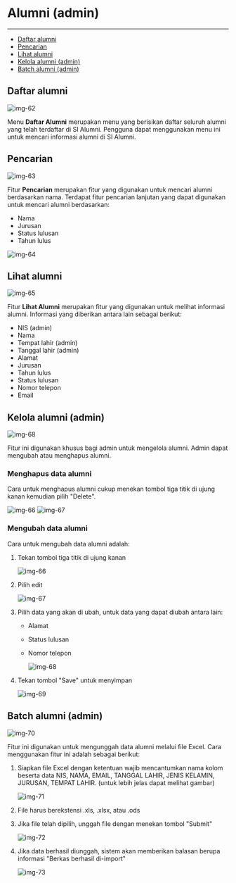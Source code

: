 # Alumni (admin)

---

- [Daftar alumni](#section-1)
- [Pencarian](#section-2)
- [Lihat alumni](#section-3)
- [Kelola alumni (admin)](#section-4)
- [Batch alumni (admin)](#section-5)

<a name="section-1"></a>
## Daftar alumni

![img-62][img-62]

Menu __Daftar Alumni__ merupakan menu yang berisikan daftar seluruh alumni yang telah terdaftar di SI Alumni. Pengguna dapat menggunakan menu ini untuk mencari informasi alumni di SI Alumni.

<a name="section-2"></a>
## Pencarian

![img-63][img-63]

Fitur __Pencarian__ merupakan fitur yang digunakan untuk mencari alumni berdasarkan nama. Terdapat fitur pencarian lanjutan yang dapat digunakan untuk mencari alumni berdasarkan:

- Nama
- Jurusan
- Status lulusan
- Tahun lulus

![img-64][img-64]

<a name="section-3"></a>
## Lihat alumni

![img-65][img-65]

Fitur __Lihat Alumni__ merupakan fitur yang digunakan untuk melihat informasi alumni. Informasi yang diberikan antara lain sebagai berikut:

- NIS (admin)
- Nama
- Tempat lahir (admin)
- Tanggal lahir (admin)
- Alamat
- Jurusan
- Tahun lulus
- Status lulusan
- Nomor telepon
- Email

<a name="section-4"></a>
## Kelola alumni (admin)

![img-68][img-68]

Fitur ini digunakan khusus bagi admin untuk mengelola alumni. Admin dapat mengubah atau menghapus alumni.

### Menghapus data alumni

Cara untuk menghapus alumni cukup menekan tombol tiga titik di ujung kanan kemudian pilih "Delete".

![img-66][img-66]
![img-67][img-67]

### Mengubah data alumni 

Cara untuk mengubah data alumni adalah:

1. Tekan tombol tiga titik di ujung kanan
	
	![img-66][img-66]

1. Pilih edit

	![img-67][img-67]

1. Pilih data yang akan di ubah, untuk data yang dapat diubah antara lain:

	- Alamat
	- Status lulusan
	- Nomor telepon

		![img-68][img-68]

1. Tekan tombol "Save" untuk menyimpan

	![img-69][img-69]

<a name="section-5"></a>
## Batch alumni (admin)

![img-70][img-70]

Fitur ini digunakan untuk mengunggah data alumni melalui file Excel. Cara menggunakan fitur ini adalah sebagai berikut:

1. Siapkan file Excel dengan ketentuan wajib mencantumkan nama kolom beserta data NIS, NAMA, EMAIL, TANGGAL LAHIR, JENIS KELAMIN, JURUSAN, TEMPAT LAHIR. (untuk lebih jelas dapat melihat gambar)

	![img-71][img-71]

1. File harus berekstensi .xls, .xlsx, atau .ods

1. Jika file telah dipilih, unggah file dengan menekan tombol "Submit"

	![img-72][img-72]

1. Jika data berhasil diunggah, sistem akan memberikan balasan berupa informasi "Berkas berhasil di-import"
	
	![img-73][img-73]

[img-62]: /assets/res/img-62.png
[img-63]: /assets/res/img-63.png
[img-64]: /assets/res/img-64.png
[img-65]: /assets/res/img-65.png
[img-66]: /assets/res/img-66.png
[img-67]: /assets/res/img-67.png
[img-68]: /assets/res/img-68.png
[img-69]: /assets/res/img-69.png
[img-70]: /assets/res/img-70.png
[img-71]: /assets/res/img-71.png
[img-72]: /assets/res/img-72.png
[img-73]: /assets/res/img-73.png
